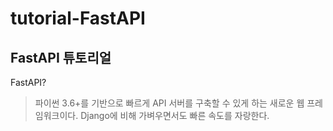 # tutorial-FastAPI
## FastAPI 튜토리얼

FastAPI?
> 파이썬 3.6+를 기반으로 빠르게 API 서버를 구축할 수 있게 하는 새로운 웹 프레임워크이다. Django에 비해 가벼우면서도 빠른 속도를 자랑한다.
